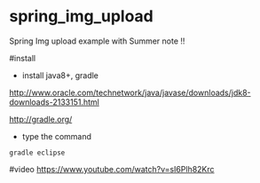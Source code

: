 # spring_img_upload
Spring Img upload example with Summer note !! 


#install 
  - install java8+, gradle

http://www.oracle.com/technetwork/java/javase/downloads/jdk8-downloads-2133151.html

http://gradle.org/

  - type the command
```
gradle eclipse
```

#video
https://www.youtube.com/watch?v=sI6Plh82Krc




